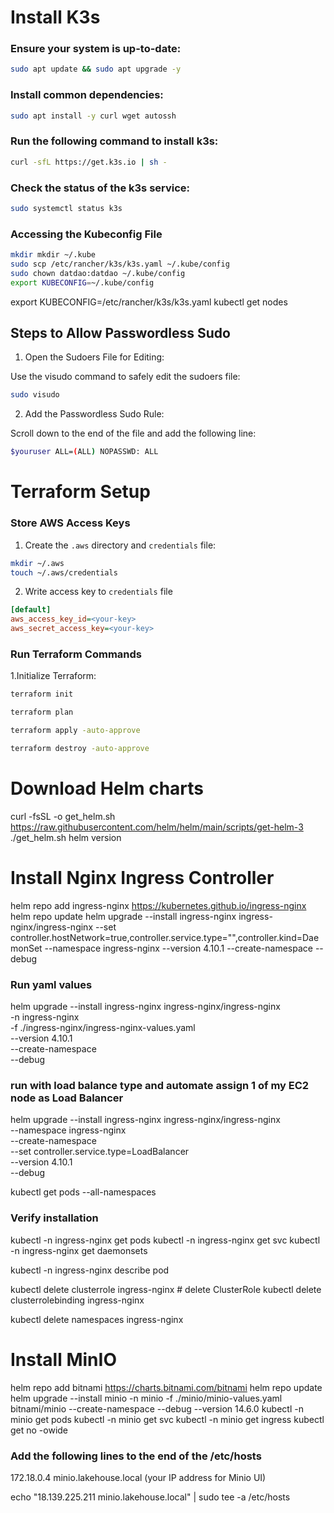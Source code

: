 # Install K3s
### Ensure your system is up-to-date:
```bash
sudo apt update && sudo apt upgrade -y
```

### Install common dependencies:
```bash
sudo apt install -y curl wget autossh
```

### Run the following command to install k3s:
```bash
curl -sfL https://get.k3s.io | sh -
```

### Check the status of the k3s service:
```bash
sudo systemctl status k3s
```

### Accessing the Kubeconfig File
```bash
mkdir mkdir ~/.kube
sudo scp /etc/rancher/k3s/k3s.yaml ~/.kube/config
sudo chown datdao:datdao ~/.kube/config
export KUBECONFIG=~/.kube/config
```

export KUBECONFIG=/etc/rancher/k3s/k3s.yaml
kubectl get nodes

## Steps to Allow Passwordless Sudo
1. Open the Sudoers File for Editing:

Use the visudo command to safely edit the sudoers file:
```bash
sudo visudo
```
2. Add the Passwordless Sudo Rule:

Scroll down to the end of the file and add the following line:
```bash
$youruser ALL=(ALL) NOPASSWD: ALL
```


# Terraform Setup
### Store AWS Access Keys
1. Create the ```.aws``` directory and ```credentials``` file:
```bash
mkdir ~/.aws
touch ~/.aws/credentials
```

2. Write access key to ```credentials``` file
```ini
[default]
aws_access_key_id=<your-key>
aws_secret_access_key=<your-key>
```

### Run Terraform Commands
1.Initialize Terraform:
```bash
terraform init

terraform plan

terraform apply -auto-approve

terraform destroy -auto-approve
```

# Download Helm charts
curl -fsSL -o get_helm.sh https://raw.githubusercontent.com/helm/helm/main/scripts/get-helm-3
./get_helm.sh
helm version

# Install Nginx Ingress Controller
helm repo add ingress-nginx https://kubernetes.github.io/ingress-nginx
helm repo update
helm upgrade --install ingress-nginx ingress-nginx/ingress-nginx --set controller.hostNetwork=true,controller.service.type="",controller.kind=DaemonSet --namespace ingress-nginx --version 4.10.1 --create-namespace --debug

### Run yaml values
helm upgrade --install ingress-nginx ingress-nginx/ingress-nginx \
  -n ingress-nginx \
  -f ./ingress-nginx/ingress-nginx-values.yaml \
  --version 4.10.1 \
  --create-namespace \
  --debug

### run with load balance type and automate assign 1 of my EC2 node as Load Balancer
helm upgrade --install ingress-nginx ingress-nginx/ingress-nginx \
  --namespace ingress-nginx \
  --create-namespace \
  --set controller.service.type=LoadBalancer \
  --version 4.10.1 \
  --debug


kubectl get pods --all-namespaces



### Verify installation
kubectl -n ingress-nginx get pods
kubectl -n ingress-nginx get svc
kubectl -n ingress-nginx get daemonsets

kubectl -n ingress-nginx describe pod <pod-name>

kubectl delete clusterrole ingress-nginx # delete ClusterRole
kubectl delete clusterrolebinding ingress-nginx

kubectl delete namespaces ingress-nginx

# Install MinIO
helm repo add bitnami https://charts.bitnami.com/bitnami
helm repo update
helm upgrade --install minio -n minio -f ./minio/minio-values.yaml bitnami/minio --create-namespace --debug --version 14.6.0
kubectl -n minio get pods
kubectl -n minio get svc
kubectl -n minio get ingress
kubectl get no -owide

### Add the following lines to the end of the /etc/hosts
172.18.0.4 minio.lakehouse.local
(your IP address for Minio UI) 

echo "18.139.225.211 minio.lakehouse.local" | sudo tee -a /etc/hosts


